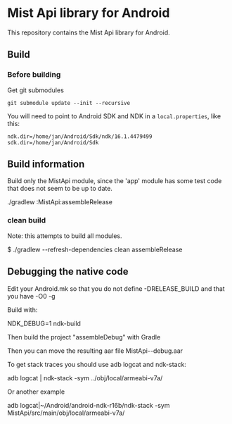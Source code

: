 # Mist Api library for Android

This repository contains the Mist Api library for Android.

## Build

### Before building

Get git submodules

```
git submodule update --init --recursive
```

You will need to point to Android SDK and NDK in a `local.properties`, like this:

```  
ndk.dir=/home/jan/Android/Sdk/ndk/16.1.4479499
sdk.dir=/home/jan/Android/Sdk
```

## Build information

Build only the MistApi module, since the 'app' module has some test code that does not seem to be up to date.

./gradlew :MistApi:assembleRelease

### clean build

Note: this attempts to build all modules.

$ ./gradlew --refresh-dependencies clean assembleRelease 

## Debugging the native code

Edit your Android.mk so that you do not define -DRELEASE_BUILD and that
you have -O0 -g

Build with:

NDK_DEBUG=1 ndk-build

Then build the project "assembleDebug" with Gradle

Then you can move the resulting aar file MistApi-<version-git-tag>-debug.aar

To get stack traces you should use adb logcat and ndk-stack:

  adb logcat | ndk-stack -sym ../obj/local/armeabi-v7a/

Or another example

  adb logcat|~/Android/android-ndk-r16b/ndk-stack -sym MistApi/src/main/obj/local/armeabi-v7a/



